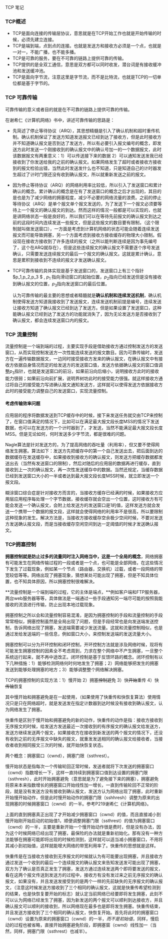  TCP 笔记

### TCP概述

- TCP是面向连接的传输层协议，意思就是在TCP开始工作也就是开始传输的时候，必须先建立连接。
- TCP是端到端，点到点的连接。也就是发送方和接收方必须是一个点，也就是一对一，不能广播，也不能多播。
- TCP是可靠的服务，要在不可靠的链路上提供可靠的传输。
- TCP提供的是全双工通信，意思是双方都可以同时收发，潜台词是有接收缓冲池和发送缓冲池。
- TCP是面向字节流，注意这里是字节流，而不是比特流，也就是TCP的一切单位都是基于字节的。

### TCP 可靠传输

可靠传输的意义或者目的就是在不可靠的链路上提供可靠的传输。

在谢希仁《计算机网络》书中，讲述可靠传输的思路是：

- 先简述了停止等待协议（ARQ），其思想精髓是引入了确认机制和超时重传机制。确认机制保证了发送方知道发送报文已经到达了接收方，但是此时接收方并不知道确认报文是否到达了发送方，所以有必要引入报文编号的概念，即发送方此时发送一个刚接收到的确认报文中的确认号加一的一个数据报文，此时该数据报文有两重意义：1）可以传送接下来的数据 2）可以通知发送发我已经接收到了你发送给我的之前的确认报文。如果网络发生了超时或者接收方接收到的报文检验出错，当然此时发送发什么也不知道，只是知道自己的计时器发生超过了计时门限还没有收到确认报文，所以就重新发送之前的报文。

- 因为停止等待协议（ARQ）的网络利用率比较低，所以引入了发送窗口和累计确认的概念。累计确认的概念是在有了发送窗口的概念之后才出现的，其目的是也是为了减少网络的拥塞程度，减少不必要的网络流量的浪费。之前的停止等待协议（ARQ）是单个报文单个报文发送的，为了发送下一个报文必须要等待上一个报文的确认报文的到达。然而这样的情况一般都是可以实现的，也就是讲网络状态一般是良好的，所以我们可以在等待先前报文的确认报文到达之前的这段时间内连续发送一些报文，但是这些报文的数目要有限制，（这个限制就叫做发送窗口），一方面是考虑到计算机网络的状态可能会随着连续发送报文而可能导致拥塞，另一个方面考虑到接收方接收缓存的物理大小限制。假设现在接收方接收到了许多连续的报文（之所以能判断连续是因为事先编号了，这个在ARQ就存在），但是这些连续报文的确认报文不需要逐个序号发送确认，只需要发送连续报文的最后一个报文的确认报文。这就是累计确认，意思是累积到接收到不连续的报文才发送确认报文。

- TCP可靠传输的具体实现是基于发送窗口的，发送窗口上有三个指针$p_1,p_2,p_3 $ , $p_1$ 指向滑动窗口的起始位置，$p_2$指向已经发送但是没有接收到确认报文的位置，$p_3$指向发送窗口的最后位置。

  认为可靠传输的最主要的思想或者精髓就是**确认机制和连续发送机制**，确认机制使得发送方知道我接收到了发送报文，连续发送机制前提是编号，连续发送让接收方知道了确认报文已经到达了发送方。但是如果设置了发送窗口，这种能确认报文已经到达了发送方的功能就消失了，因为无论发送方是否接收到了确认报文，都会连续发送窗口内的报文。



### TCP 流量控制

流量控制是一个端到端的过程，主要实现手段是借助接收方通过控制发送方的发送窗口，从而实现控制发送方一次性能连续发送的报文数目。因为可靠传输时，发送方在一遍传输数据报文，一边同时接受接收方发来的确认报文，在确认报文中有接收方依据自身情况而定的给发送方的发送窗口值，发送方依据确认报文的窗口值调整$p_3$指针，也就是发送窗口的前沿，如果前沿向后缩小，说明接收方此时的接收能力很弱；如果前沿向前扩展，说明界树坊此时的接受能力很强。就这样接收方通过将自己的接受能力写进确认报文通知发送方，这样就可以使得发送方依据接收方此时的接受能力调整自己的发送窗口，实现流量控制。

#### 考虑传输效率问题

应用层的程序将数据发送到TCP缓存中的时候，接下来发送任务就交由TCP来控制了，在窗口值满足的情况下，比如可以在满足最大报文段长度MSS的情况下发送数据，也可以在发送方的一个计时器到了，才发送，当然不能满足最大报文段长度MSS。但是无论如何，何时发送多少字节流，都是很难的问题。

Nagle算法是针对发送方的，为了提高网络的吞吐量（利用率），但又要不使得网络发生拥塞。算法如下：发送方先把缓存中的第一个自己发送出去，把后面到达的数据缓存在发送缓存中，如果接收到接收方的确认报文，则发送方把缓存数据都发送出去（当然有发送窗口的限制），然后对随后的应用层的数据再进行缓存，直到接收到上一次的确认报文，再一次性发送缓存中的数据。当然还规定，当缓存数据已经到发送窗口大小的一半或者达到最大报文段长度MSS时候，就立即发送一个报文段。

糊涂窗口综合症是针对接收方而言的，当接收方缓存已经满的时候，如果接收方应用层应用程序每处理一个字节数据，接收缓存就会空出一个位置，这时接收方有可能会发送一个确认报文，会附上给发送方的发送窗口是1的值，这样发送方就会发送一个携带一个数据的报文段，这样就会使得网络的利用率不是很高，所以要限制这种现象的发生。解决方法是，当接收方接收缓存空余极少空间时候，不要对发送方发送确认报文段，而是当接收缓存空闲空间到达一定阈值的时候才发送确认报文。

### TCP拥塞控制

**拥塞控制就是防止过多的流量同时注入网络当中，这是一个全局的概念**，网络拥塞有可能发生在网络传输过程的一段或者是一个点，也可能是全部网络，在这些情况下发生了过载现象，例如某一个节点（路由器，交换机）过载，或者一段网络的带宽较低等等。网络出现了拥塞现象，猜想某处可能出现了拥塞，但是不知具体位置，也不知具体原因，所以拥塞控制很难解决。

**流量控制是一个端到端的过程，它的主体是端点，**例如客户端和FTP服务器，两台web服务器等等，具体做法是一端通过一些手段通知另一端尽可能的按照我能接收的流浪进行传输，防止出现本地过载现象。

拥塞控制之所以会和流量控制容易混淆，是因为拥塞控制的手段和流量控制的手段常常相似，拥塞控制虽然是全局出现了问题，但是手段经常也是向发送端发送控制，告诉网络出现了拥塞，发送端需要减少发送流量。这就和流量控制相似，也是通过发给发送端的一些信息，例如窗口大小，来控制发送端的发送流量大小。

拥塞控制可以分为开环控制和闭环控制，开环控制方法就是涉及网络时候，现将有可能发生拥塞控制的因素全不考虑周到，力求在整个网络中不产生拥塞，一旦整个系统运行起来，就不再中途改正。闭环控制是基于反馈环路的概念。闭环控制有以下几种措施：1）能够检测网络何时何地发生了拥塞；2）网络能够把发生的拥塞发送到能够处理拥塞的地方；3）能够调整整个网络解决拥塞。

TCP的拥塞控制的实现方法：1）慢开始  2）拥塞~~控制~~避免 3）快~~开始~~重传 4）快~~传输~~恢复

其中慢开始和拥塞避免是在一起使用，（如果使用了快重传和快恢复算法）使用情况只是只在网络超时，就是发送发在指定计数器到达时候没有接收到确认报文，认为网络发生了拥塞。

快重传是区别于慢开始和拥塞避免的新的动作，快重传的动作是指：接收方接收到无序报文的时候，给发送方发送最近一次接收到的有序报文的确认报文给发送方，发送方继续发送两个报文，如果接收方在接收到新发送的两个报文的情况下，还没有收到之前的无序报文中缺失的报文，就重发发送相同的确认报文给接收者，当接收者收到相同报文三次的时候，就开始快恢复状态。	

两个概念：拥塞窗口（cwnd），拥塞门限（ssthrest）。

慢开始状态是指每次一个传输轮回正常时候，发送者就将下次发送的拥塞窗口（cwnd）指数增长一下，这样一直持续到拥塞窗口值到达设置的拥塞门限（ssthresh），此时开始拥塞避免（意思就是为了避免接下来的拥塞），拥塞避免将原来本来指数增长的拥塞窗口开始线性加一增长，一直到传输轮回不正常的阶段，就是没有发送方没有接收到确认报文，发送方认为网络出现了拥塞，此时重新开始慢开始动作，但是此时慢开始动作的拥塞门限（sshhresh）调整为原来的出现拥塞的时候拥塞窗口（cwnd）的一半。参考P219谢希仁《计算机网络》。

上面的直到拥塞真正出现了才开始减少拥塞窗口（cwnd）的值，而且直接减小到慢开始刚开始启动的初始值1，顺便调整拥塞门限（ssthrest）的值为拥塞窗口（cwnd）的一半，主要是重新开始一个慢开始动作很是费时，但是没有办法，因为这个时候网络已经出现了拥塞，最保险的办法就是重新初始化。那有没有一种方法能够在拥塞可能即将出现的时候检测到，这样就可以适当减小拥塞窗口，不用将其减小到初始值，这样就能增大网络的带宽利用率了。快重传的思想就是这样。

快重传是在当接收方接收到无序报文的时候就认为有可能要出现拥塞，并且接收方通过发送一个收到的最后一个连续报文的确认报文来告知发送发可能出现了拥塞，双方为了确认是否真正发生了拥塞，发送方通过连续发送两个即将要发送的报文，看在这两个报文传送到发送方的过程中，接收方有没有发过来之前无序报文的确认报文，如果没有，并且发送发接受到的是两个一样的先前缺失的无序报文的确认报文，（注意这时候发送方接收到了三个相同的确认报文，这就是快重传希望检测到的结果，也是快恢复要开始的标志）就认定当前网络已经要即将发生拥塞，此刻不可以认为网络已经发生了拥塞，因为新发送的两个报文可以顺利到达接收方，并且确认报文可以顺利的接收到，所以网络现在最多也是即将发生拥塞。快重传结束，并且发送方接收到了三个相同的确认报文，快恢复开始。首先将此时的拥塞窗口（cwnd）设置为原来的拥塞窗口（cwnd）的一半，*而不是初始值*，同样，慢启动的过程也被省略，直接开始拥塞避免阶段，即拥塞窗（cwnd）线性加一（当然，同样，拥塞门限（ssthrest）也减半）。





